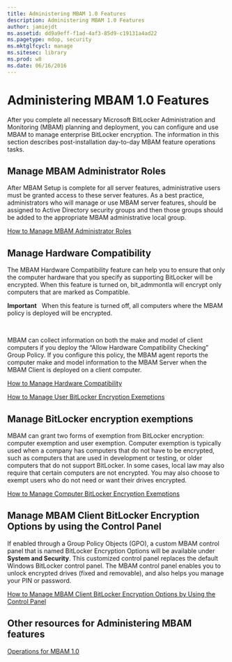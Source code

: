 ```yaml
---
title: Administering MBAM 1.0 Features
description: Administering MBAM 1.0 Features
author: jamiejdt
ms.assetid: dd9a9eff-f1ad-4af3-85d9-c19131a4ad22
ms.pagetype: mdop, security
ms.mktglfcycl: manage
ms.sitesec: library
ms.prod: w8
ms.date: 06/16/2016
---
```



# Administering MBAM 1.0 Features


After you complete all necessary Microsoft BitLocker Administration and Monitoring (MBAM) planning and deployment, you can configure and use MBAM to manage enterprise BitLocker encryption. The information in this section describes post-installation day-to-day MBAM feature operations tasks.

## Manage MBAM Administrator Roles


After MBAM Setup is complete for all server features, administrative users must be granted access to these server features. As a best practice, administrators who will manage or use MBAM server features, should be assigned to Active Directory security groups and then those groups should be added to the appropriate MBAM administrative local group.

[How to Manage MBAM Administrator Roles](how-to-manage-mbam-administrator-roles-mbam-1.md)

## Manage Hardware Compatibility


The MBAM Hardware Compatibility feature can help you to ensure that only the computer hardware that you specify as supporting BitLocker will be encrypted. When this feature is turned on, bit\_admmontla will encrypt only computers that are marked as Compatible.

**Important**  
When this feature is turned off, all computers where the MBAM policy is deployed will be encrypted.

 

MBAM can collect information on both the make and model of client computers if you deploy the “Allow Hardware Compatibility Checking” Group Policy. If you configure this policy, the MBAM agent reports the computer make and model information to the MBAM Server when the MBAM Client is deployed on a client computer.

[How to Manage Hardware Compatibility](how-to-manage-hardware-compatibility-mbam-1.md)

[How to Manage User BitLocker Encryption Exemptions](how-to-manage-user-bitlocker-encryption-exemptions-mbam-1.md)

## Manage BitLocker encryption exemptions


MBAM can grant two forms of exemption from BitLocker encryption: computer exemption and user exemption. Computer exemption is typically used when a company has computers that do not have to be encrypted, such as computers that are used in development or testing, or older computers that do not support BitLocker. In some cases, local law may also require that certain computers are not encrypted. You may also choose to exempt users who do not need or want their drives encrypted.

[How to Manage Computer BitLocker Encryption Exemptions](how-to-manage-computer-bitlocker-encryption-exemptions.md)

## Manage MBAM Client BitLocker Encryption Options by using the Control Panel


If enabled through a Group Policy Objects (GPO), a custom MBAM control panel that is named BitLocker Encryption Options will be available under **System and Security**. This customized control panel replaces the default Windows BitLocker control panel. The MBAM control panel enables you to unlock encrypted drives (fixed and removable), and also helps you manage your PIN or password.

[How to Manage MBAM Client BitLocker Encryption Options by Using the Control Panel](how-to-manage-mbam-client-bitlocker-encryption-options-by-using-the-control-panel-mbam-1.md)

## Other resources for Administering MBAM features


[Operations for MBAM 1.0](operations-for-mbam-10.md)

 

 





